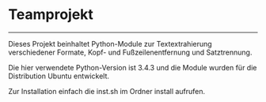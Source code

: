 # Teamprojekt
-------------
Dieses Projekt beinhaltet Python-Module zur Textextrahierung verschiedener Formate, Kopf- und Fußzeilenentfernung und Satztrennung.

Die hier verwendete Python-Version ist 3.4.3 und die Module wurden für die Distribution Ubuntu entwickelt.

Zur Installation einfach die inst.sh im Ordner install aufrufen.

